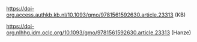 
https://doi-org.access.authkb.kb.nl/10.1093/gmo/9781561592630.article.23313 (KB)

https://doi-org.nlhhg.idm.oclc.org/10.1093/gmo/9781561592630.article.23313 (Hanze)
